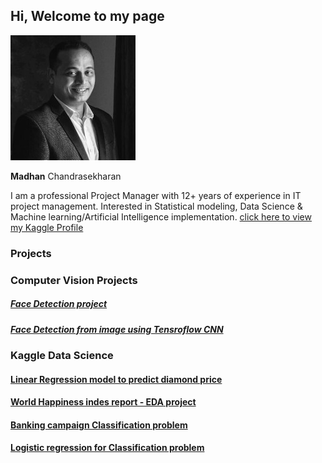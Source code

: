 ## Hi, Welcome to my page

<img src="profileimage.jpg" alt="drawing" width="200"/>

**Madhan** Chandrasekharan

I am a professional Project Manager with 12+ years of experience in IT project management. Interested in Statistical modeling, Data Science & Machine learning/Artificial Intelligence implementation. [click here to view my Kaggle Profile](https://www.kaggle.com/gcmadhan)

### Projects
### Computer Vision Projects
##### [Face Detection project](https://guides.github.com/features/mastering-markdown/)
##### [Face Detection from image using Tensroflow CNN](https://github.com/gcmadhan/Face_Identification/blob/master/README.md)

### Kaggle Data Science 
#### [Linear Regression model to predict diamond price](https://www.kaggle.com/gcmadhan/diamond-price-hypothesis-testing-model-98-accur)
#### [World Happiness indes report - EDA project](https://www.kaggle.com/gcmadhan/world-happiness-index-report)
#### [Banking campaign Classification problem](https://www.kaggle.com/gcmadhan/bank-campaign-eda-classification-83-accu)
#### [Logistic regression for Classification problem](https://www.kaggle.com/gcmadhan/classification-with-80-accuracy)
